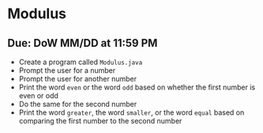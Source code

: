 # Modulus

## Due: DoW MM/DD at 11:59 PM

- Create a program called `Modulus.java`
- Prompt the user for a number
- Prompt the user for another number
- Print the word `even` or the word `odd` based on whether the first number is even or odd
- Do the same for the second number
- Print the word `greater`, the word `smaller`, or the word `equal` based on comparing the first number to the second number
